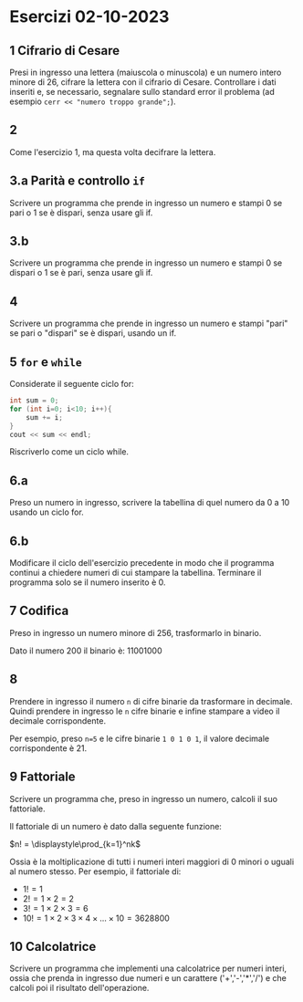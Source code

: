 # Esercizi 02-10-2023

## 1 Cifrario di Cesare

Presi in ingresso una lettera (maiuscola o minuscola) e un numero intero minore di 26, cifrare la lettera con il cifrario di Cesare. Controllare i dati inseriti e, se necessario, segnalare sullo standard error il problema (ad esempio `cerr << "numero troppo grande";`).

## 2

Come l'esercizio 1, ma questa volta decifrare la lettera.

## 3.a Parità e controllo `if`

Scrivere un programma che prende in ingresso un numero e stampi 0 se pari o 1 se è dispari, senza usare gli if.

## 3.b

Scrivere un programma che prende in ingresso un numero e stampi 0 se dispari o 1 se è pari, senza usare gli if.

## 4

Scrivere un programma che prende in ingresso un numero e stampi "pari" se pari o "dispari" se è dispari, usando un if.

## 5 `for` e `while`

Considerate il seguente ciclo for:

```c++
int sum = 0;
for (int i=0; i<10; i++){
    sum += i;
}
cout << sum << endl;
```

Riscriverlo come un ciclo while. 

## 6.a

Preso un numero in ingresso, scrivere la tabellina di quel numero da 0 a 10 usando un ciclo for.

## 6.b

Modificare il ciclo dell'esercizio precedente in modo che il programma continui a chiedere numeri di cui stampare
la tabellina. Terminare il programma solo se il numero inserito è 0. 

## 7 Codifica

Preso in ingresso un numero minore di 256, trasformarlo in binario.

Dato il numero 200 il binario è: 11001000

## 8

Prendere in ingresso il numero `n` di cifre binarie da trasformare in decimale. Quindi prendere in ingresso le `n` 
cifre binarie e infine stampare a video il decimale corrispondente. 

Per esempio, preso `n=5` e le cifre binarie `1 0 1 0 1`, il valore decimale corrispondente è
21. 

## 9 Fattoriale

Scrivere un programma che, preso in ingresso un numero, calcoli il suo fattoriale. 

Il fattoriale di un numero è dato dalla seguente funzione:

$n! = \displaystyle\prod_{k=1}^nk$

Ossia è la moltiplicazione di tutti i numeri interi maggiori di 0 minori o uguali al numero stesso. Per esempio, il
fattoriale di:

- $1! = 1$
- $2! = 1\times 2 = 2$
- $3! = 1\times 2\times 3 = 6$
- $10! = 1\times 2\times 3\times 4\times ... \times 10 = 3628800$

## 10 Calcolatrice

Scrivere un programma che implementi una calcolatrice per numeri interi, ossia che prenda in ingresso due numeri e un carattere ('+','-','*','/') e che calcoli poi il risultato dell'operazione.
